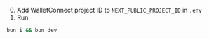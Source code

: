 0. Add WalletConnect project ID to `NEXT_PUBLIC_PROJECT_ID` in `.env`
1. Run

```bash
bun i && bun dev
```
